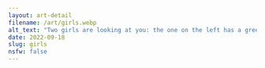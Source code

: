 ```yaml
---
layout: art-detail
filename: /art/girls.webp
alt_text: "Two girls are looking at you: the one on the left has a green tank top and short gray hair, and the one on the right has a tight fitting red shirt and long brown hair."
date: 2022-09-18
slug: girls
nsfw: false
---
```

